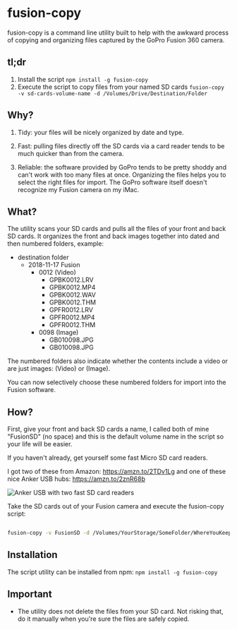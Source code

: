 # fusion-copy

fusion-copy is a command line utility built to help with the awkward process of copying and organizing files captured by the GoPro Fusion 360 camera.

## tl;dr

1. Install the script `npm install -g fusion-copy`
2. Execute the script to copy files from your named SD cards `fusion-copy -v sd-cards-volume-name -d /Volumes/Drive/Destination/Folder`

## Why?

1. Tidy: your files will be nicely organized by date and type.

1. Fast: pulling files directly off the SD cards via a card reader tends to be much quicker than from the camera.

1. Reliable: the software provided by GoPro tends to be pretty shoddy and can't work with too many files at once. Organizing the files helps you to select the right files for import. The GoPro software itself doesn't recognize my Fusion camera on my iMac.

## What?

The utility scans your SD cards and pulls all the files of your front and back SD cards. It organizes the front and back images together into dated and then numbered folders, example:

* destination folder
  * 2018-11-17 Fusion
    * 0012 (Video)
      * GPBK0012.LRV
      * GPBK0012.MP4
      * GPBK0012.WAV
      * GPBK0012.THM
      * GPFR0012.LRV
      * GPFR0012.MP4
      * GPFR0012.THM
    * 0098 (Image)
      * GB010098.JPG
      * GB010098.JPG

The numbered folders also indicate whether the contents include a video or are just images: (Video) or (Image).

You can now selectively choose these numbered folders for import into the Fusion software.

## How?

First, give your front and back SD cards a name, I called both of mine "FusionSD" (no space) and this is the default volume name in the script so your life will be easier. 

If you haven't already, get yourself some fast Micro SD card readers. 

I got two of these from Amazon: https://amzn.to/2TDv1Lg  and one of these nice Anker USB hubs: https://amzn.to/2znR68b

![Anker USB with two fast SD card readers](https://s3-us-west-2.amazonaws.com/mlmrg/anker_usb.png)

Take the SD cards out of your Fusion camera and execute the fusion-copy script:

```bash

fusion-copy -v FusionSD -d /Volumes/YourStorage/SomeFolder/WhereYouKeep/YourGoProStuff/
```

## Installation

The script utility can be installed from npm: `npm install -g fusion-copy`

## Important

* The utility does not delete the files from your SD card. Not risking that, do it manually when you're sure the files are safely copied. 


